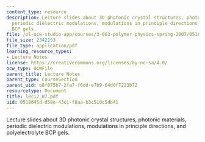 ```yaml
---
content_type: resource
description: Lecture slides about 3D photonic crystal structures, photonic materials,
  periodic dielectric modulations, modulations in principle directions, and polyelectrolyte
  BCP gels.
file: /ol-ocw-studio-app/courses/3-063-polymer-physics-spring-2007/0518645dd58e43c1f8aab3c510c5db41_lec12_07.pdf
file_size: 2342153
file_type: application/pdf
learning_resource_types:
- Lecture Notes
license: https://creativecommons.org/licenses/by-nc-sa/4.0/
ocw_type: OCWFile
parent_title: Lecture Notes
parent_type: CourseSection
parent_uid: e8f075b7-2fa7-f6dd-e7b9-64d0f7223b72
resourcetype: Document
title: lec12_07.pdf
uid: 0518645d-d58e-43c1-f8aa-b3c510c5db41
---
```

Lecture slides about 3D photonic crystal structures, photonic materials, periodic dielectric modulations, modulations in principle directions, and polyelectrolyte BCP gels.